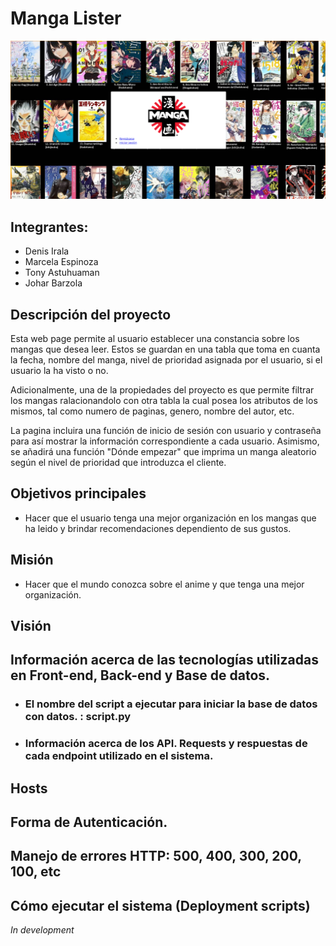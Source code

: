 # Manga Lister
<p align="center">
  <img  src="portada.png">
</p>

## Integrantes:
  * Denis Irala
  * Marcela Espinoza
  * Tony Astuhuaman 
  * Johar Barzola


## Descripción del proyecto
  Esta web page permite al usuario establecer una constancia sobre los mangas que desea leer. Estos se guardan en una tabla que toma en cuanta la fecha, nombre del manga, nivel de prioridad asignada por el usuario, si el usuario la ha visto o no.

  Adicionalmente, una de la propiedades del proyecto es que permite filtrar los mangas ralacionandolo con otra tabla la cual posea los atributos de los mismos, tal como numero de paginas, genero, nombre del autor, etc. 

  La pagina incluira una función de inicio de sesión con usuario y 
contraseña para así mostrar la información correspondiente a 
cada usuario. Asimismo, se añadirá una función "Dónde empezar" 
que imprima un manga aleatorio según el nivel de prioridad que 
introduzca el cliente.

## Objetivos principales 

* Hacer que el usuario tenga una mejor organización en los mangas que ha leido y brindar recomendaciones dependiento de sus gustos.

## Misión

* Hacer que el mundo conozca sobre el anime y que tenga una mejor organización.

## Visión

## Información acerca de las tecnologías utilizadas en Front-end, Back-end y Base de datos.

  * ### El nombre del script a ejecutar para iniciar la base de datos con datos. : script.py 

  * ### Información acerca de los API. Requests y respuestas de cada endpoint utilizado en el sistema.

## Hosts

## Forma de Autenticación.

## Manejo de errores HTTP: 500, 400, 300, 200, 100, etc


## Cómo ejecutar el sistema (Deployment scripts)
 *In development* 


